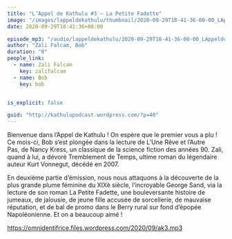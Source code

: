 ```yaml
---
title: "L’Appel de Kathulu #3 – La Petite Fadette"
image: "/images/lappeldekathulu/thumbnail/2020-09-29T18-41-36-00-00_LAppeldeKathulu3LaPetiteFadette.jpg"
date: 2020-09-29T18:41:36+00:00

episode_mp3: "/audio/lappeldekathulu/2020-09-29T18-41-36-00-00_LAppeldeKathulu3LaPetiteFadette.mp3"
author: "Zali Falcam, Bob"
duration: "0"
people_link: 
  - name: Zali Falcam
    key: zalifalcam
  - name: Bob
    key: bob


is_explicit: false

guid: "http://kathulupodcast.wordpress.com/?p=40"
---
```


<PodcastHeader/>

<!-- ECRIRE LA DESCRIPTION DE L'EPISODE SOUS CETTE LIGNE -->

<p>Bienvenue dans l’Appel de Kathulu ! On espère que le premier vous a plu ! Ce mois-ci, Bob s’est plongée dans la lecture de L’Une Rêve et l’Autre Pas,&nbsp;de Nancy Kress, un classique de la science fiction des années 90. Zali, quand à lui, a dévoré Tremblement de Temps, ultime roman du légendaire auteur Kurt Vonnegut, décédé en 2007.</p>



<p>En deuxième partie d’émission, nous nous attaquons à la découverte de la plus grande plume féminine du XIXè siècle, l’incroyable George Sand, via la lecture de son roman&nbsp;La Petite Fadette, une bouleversante histoire de jumeaux, de jalousie, de jeune fille accusée de sorcellerie, de mauvaise réputation, et de bal de promo dans le Berry rural sur fond d’épopée Napoléonienne. Et on a beaucoup aimé !</p>



 
<a href="https://omnidentifrice.files.wordpress.com/2020/09/ak3.mp3" rel="nofollow">https://omnidentifrice.files.wordpress.com/2020/09/ak3.mp3</a>
 


